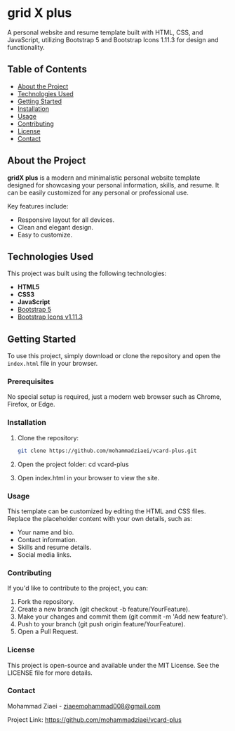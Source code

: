 # grid X plus

A personal website and resume template built with HTML, CSS, and JavaScript, utilizing Bootstrap 5 and Bootstrap Icons 1.11.3 for design and functionality.

## Table of Contents

- [About the Project](#about-the-project)
- [Technologies Used](#technologies-used)
- [Getting Started](#getting-started)
- [Installation](#installation)
- [Usage](#usage)
- [Contributing](#contributing)
- [License](#license)
- [Contact](#contact)

## About the Project

**gridX plus** is a modern and minimalistic personal website template designed for showcasing your personal information, skills, and resume. It can be easily customized for any personal or professional use.

Key features include:
- Responsive layout for all devices.
- Clean and elegant design.
- Easy to customize.

## Technologies Used

This project was built using the following technologies:
- **HTML5**
- **CSS3**
- **JavaScript**
- [Bootstrap 5](https://getbootstrap.com/)
- [Bootstrap Icons v1.11.3](https://icons.getbootstrap.com/)

## Getting Started

To use this project, simply download or clone the repository and open the `index.html` file in your browser.

### Prerequisites

No special setup is required, just a modern web browser such as Chrome, Firefox, or Edge.

### Installation

1. Clone the repository:
   ```sh
   git clone https://github.com/mohammadziaei/vcard-plus.git

2.  Open the project folder:
    cd vcard-plus

3.  Open index.html in your browser to view the site.

### Usage

This template can be customized by editing the HTML and CSS files. Replace the placeholder content with your own details, such as:
- Your name and bio.
- Contact information.
- Skills and resume details.
- Social media links.

### Contributing

If you'd like to contribute to the project, you can:
1.  Fork the repository.
2.  Create a new branch (git checkout -b feature/YourFeature).
3.  Make your changes and commit them (git commit -m 'Add new feature').
4.  Push to your branch (git push origin feature/YourFeature).
5.  Open a Pull Request.


### License

This project is open-source and available under the MIT License. See the LICENSE file for more details.

### Contact

Mohammad Ziaei - ziaeemohammad008@gmail.com

Project Link: https://github.com/mohammadziaei/vcard-plus
